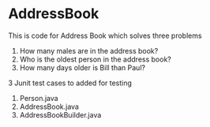 # AddressBook
This is code for Address Book which solves three problems

  1. How many males are in the address book?
  2. Who is the oldest person in the address book?
  3. How many days older is Bill than Paul?


3 Junit test cases to added for testing
1. Person.java
2. AddressBook.java
3. AddressBookBuilder.java
